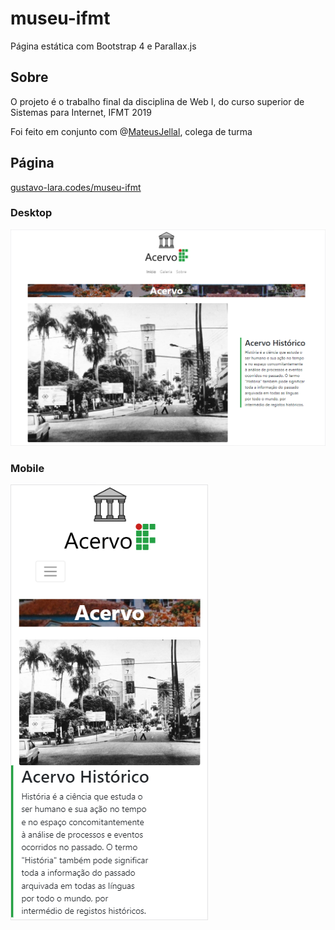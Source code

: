 museu-ifmt
==========
Página estática com Bootstrap 4 e Parallax.js

## Sobre

O projeto é o trabalho final da disciplina de Web I, do curso superior de Sistemas para Internet, IFMT 2019

Foi feito em conjunto com @[MateusJellal](https://github.com/MateusJellal), colega de turma

## Página
[gustavo-lara.codes/museu-ifmt](https://gustavo-lara.codes/museu-ifmt/)

### Desktop
![desktop](./img/paginalookup.png "Página em navegadores no desktop")

### Mobile
![desktop](./img/paginalookupmobile.png "Página em navegadores mobile")
